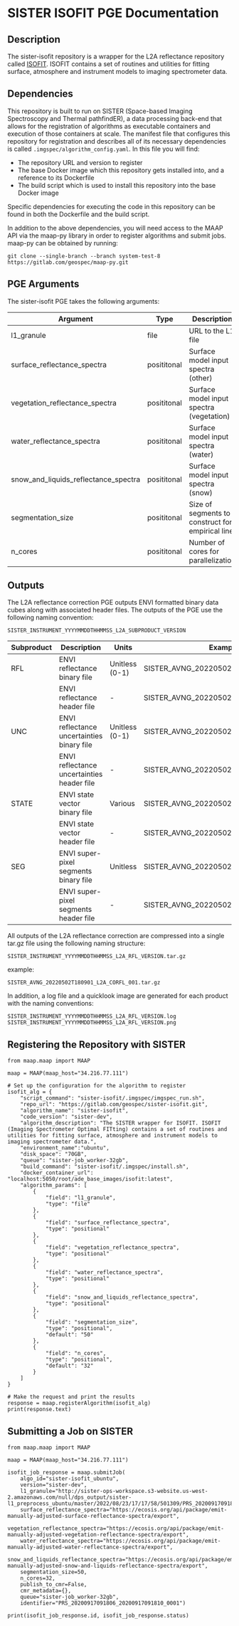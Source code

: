 # SISTER ISOFIT PGE Documentation

## Description

The sister-isofit repository is a wrapper for the L2A reflectance repository called 
[ISOFIT](https://github.com/isofit/isofit).  ISOFIT contains a set of routines and utilities for fitting surface, 
atmosphere and instrument models to imaging spectrometer data.

## Dependencies

This repository is built to run on SISTER (Space-based Imaging Spectroscopy and Thermal pathfindER), a data 
processing back-end that allows for the registration of algorithms as executable containers and execution of those 
containers at scale.  The manifest file that configures this repository for registration and describes all of its 
necessary dependencies is called `.imgspec/algorithm_config.yaml`.  In this file you will find:

* The repository URL and version to register
* The base Docker image which this repository gets installed into, and a reference to its Dockerfile
* The build script which is used to install this repository into the base Docker image

Specific dependencies for executing the code in this repository can be found in both the Dockerfile and the build 
script.

In addition to the above dependencies, you will need access to the MAAP API via the maap-py library in order to 
register algorithms and submit jobs.  maap-py can be obtained by running:

    git clone --single-branch --branch system-test-8 https://gitlab.com/geospec/maap-py.git


## PGE Arguments

The sister-isofit PGE takes the following arguments:


| Argument                             | Type        | Description                                      | Default |
|--------------------------------------|-------------|--------------------------------------------------|---------|
| l1_granule                           | file        | URL to the L1 file                               | -       |
| surface_reflectance_spectra          | posititonal | Surface model input spectra (other)              | -       |
| vegetation_reflectance_spectra       | posititonal | Surface model input spectra (vegetation)         | -       |
| water_reflectance_spectra            | posititonal | Surface model input spectra (water)              | -       |
| snow_and_liquids_reflectance_spectra | posititonal | Surface model input spectra (snow)               | -       |
| segmentation_size                    | posititonal | Size of segments to construct for empirical line | 50      |
| n_cores                              | posititonal | Number of cores for parallelization              | 32      |


## Outputs

The L2A reflectance correction PGE outputs ENVI formatted binary data cubes along with associated header files. The 
outputs of the PGE use the following naming convention:

    SISTER_INSTRUMENT_YYYYMMDDTHHMMSS_L2A_SUBPRODUCT_VERSION

| Subproduct | Description                                | Units          | Example filename                                  |
|------------|--------------------------------------------|----------------|---------------------------------------------------|
| RFL        | ENVI reflectance binary file               | Unitless (0-1) | SISTER_AVNG\_20220502T180901\_L2A\_RFL\_001       |
|            | ENVI reflectance header file               | -              | SISTER_AVNG\_20220502T180901\_L2A\_RFL\_001.hdr   |
| UNC        | ENVI reflectance uncertainties binary file | Unitless (0-1) | SISTER_AVNG\_20220502T180901\_L2A\_UNC\_001       |
|            | ENVI reflectance uncertainties header file | -              | SISTER_AVNG\_20220502T180901\_L2A\_UNC\_001.hdr   |
| STATE      | ENVI state vector binary file              | Various        | SISTER_AVNG\_20220502T180901\_L2A\_STATE\_001     |
|            | ENVI state vector header file              | -              | SISTER_AVNG\_20220502T180901\_L2A\_STATE\_001.hdr |
| SEG        | ENVI super-pixel segments binary file      | Unitless       | SISTER_AVNG\_20220502T180901\_L2A\_SEG\_001       |
|            | ENVI super-pixel segments header file      | -              | SISTER_AVNG\_20220502T180901\_L2A\_SEG\_001.hdr   |


All outputs of the L2A reflectance correction are compressed into a single tar.gz file using the following naming structure:

    SISTER_INSTRUMENT_YYYYMMDDTHHMMSS_L2A_RFL_VERSION.tar.gz

example:

    SISTER_AVNG_20220502T180901_L2A_CORFL_001.tar.gz

In addition, a log file and a quicklook image are generated for each product with the naming conventions:

 	SISTER_INSTRUMENT_YYYYMMDDTHHMMSS_L2A_RFL_VERSION.log 	
    SISTER_INSTRUMENT_YYYYMMDDTHHMMSS_L2A_RFL_VERSION.png

## Registering the Repository with SISTER

    from maap.maap import MAAP
    
    maap = MAAP(maap_host="34.216.77.111")
    
    # Set up the configuration for the algorithm to register
    isofit_alg = {
        "script_command": "sister-isofit/.imgspec/imgspec_run.sh",
        "repo_url": "https://gitlab.com/geospec/sister-isofit.git",
        "algorithm_name": "sister-isofit",
        "code_version": "sister-dev",
        "algorithm_description": "The SISTER wrapper for ISOFIT. ISOFIT (Imaging Spectrometer Optimal FITting) contains a set of routines and utilities for fitting surface, atmosphere and instrument models to imaging spectrometer data.",
        "environment_name":"ubuntu",
        "disk_space": "70GB",
        "queue": "sister-job_worker-32gb",
        "build_command": "sister-isofit/.imgspec/install.sh",
        "docker_container_url": "localhost:5050/root/ade_base_images/isofit:latest",
        "algorithm_params": [
            {
                "field": "l1_granule",
                "type": "file"
            },
            {
                "field": "surface_reflectance_spectra",
                "type": "positional"
            },
            {
                "field": "vegetation_reflectance_spectra",
                "type": "positional"
            },
            {
                "field": "water_reflectance_spectra",
                "type": "positional"
            },
            {
                "field": "snow_and_liquids_reflectance_spectra",
                "type": "positional"
            },
            {
                "field": "segmentation_size",
                "type": "positional",
                "default": "50"
            },
            {
                "field": "n_cores",
                "type": "positional",
                "default": "32"
            }
        ]
    }
    
    # Make the request and print the results
    response = maap.registerAlgorithm(isofit_alg)
    print(response.text)

## Submitting a Job on SISTER

    from maap.maap import MAAP
    
    maap = MAAP(maap_host="34.216.77.111")
    
    isofit_job_response = maap.submitJob(
        algo_id="sister-isofit_ubuntu",
        version="sister-dev",
        l1_granule="http://sister-ops-workspace.s3-website.us-west-2.amazonaws.com/null/dps_output/sister-l1_preprocess_ubuntu/master/2022/08/23/17/17/58/501309/PRS_20200917091806_20200917091810_0001_l1p.tar.gz",
        surface_reflectance_spectra="https://ecosis.org/api/package/emit-manually-adjusted-surface-reflectance-spectra/export",
        vegetation_reflectance_spectra="https://ecosis.org/api/package/emit-manually-adjusted-vegetation-reflectance-spectra/export",
        water_reflectance_spectra="https://ecosis.org/api/package/emit-manually-adjusted-water-reflectance-spectra/export",
        snow_and_liquids_reflectance_spectra="https://ecosis.org/api/package/emit-manually-adjusted-snow-and-liquids-reflectance-spectra/export",
        segmentation_size=50,
        n_cores=32,
        publish_to_cmr=False,
        cmr_metadata={},
        queue="sister-job_worker-32gb",
        identifier="PRS_20200917091806_20200917091810_0001")
    
    print(isofit_job_response.id, isofit_job_response.status)
